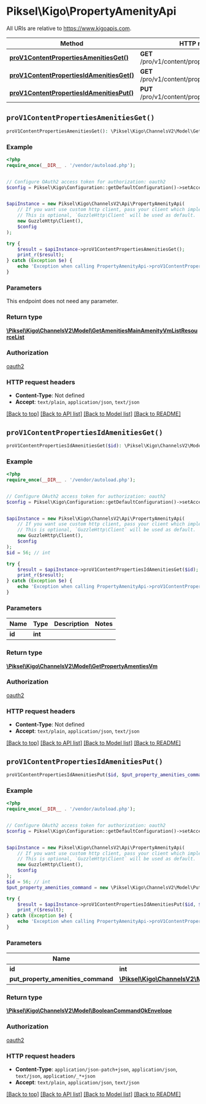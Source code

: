 # Piksel\Kigo\PropertyAmenityApi

All URIs are relative to https://www.kigoapis.com.

Method | HTTP request | Description
------------- | ------------- | -------------
[**proV1ContentPropertiesAmenitiesGet()**](PropertyAmenityApi.md#proV1ContentPropertiesAmenitiesGet) | **GET** /pro/v1/content/properties/amenities | 
[**proV1ContentPropertiesIdAmenitiesGet()**](PropertyAmenityApi.md#proV1ContentPropertiesIdAmenitiesGet) | **GET** /pro/v1/content/properties/{id}/amenities | 
[**proV1ContentPropertiesIdAmenitiesPut()**](PropertyAmenityApi.md#proV1ContentPropertiesIdAmenitiesPut) | **PUT** /pro/v1/content/properties/{id}/amenities | 


## `proV1ContentPropertiesAmenitiesGet()`

```php
proV1ContentPropertiesAmenitiesGet(): \Piksel\Kigo\ChannelsV2\Model\GetAmenitiesMainAmenityVmListResourceList
```



### Example

```php
<?php
require_once(__DIR__ . '/vendor/autoload.php');


// Configure OAuth2 access token for authorization: oauth2
$config = Piksel\Kigo\Configuration::getDefaultConfiguration()->setAccessToken('YOUR_ACCESS_TOKEN');


$apiInstance = new Piksel\Kigo\ChannelsV2\Api\PropertyAmenityApi(
    // If you want use custom http client, pass your client which implements `GuzzleHttp\ClientInterface`.
    // This is optional, `GuzzleHttp\Client` will be used as default.
    new GuzzleHttp\Client(),
    $config
);

try {
    $result = $apiInstance->proV1ContentPropertiesAmenitiesGet();
    print_r($result);
} catch (Exception $e) {
    echo 'Exception when calling PropertyAmenityApi->proV1ContentPropertiesAmenitiesGet: ', $e->getMessage(), PHP_EOL;
}
```

### Parameters

This endpoint does not need any parameter.

### Return type

[**\Piksel\Kigo\ChannelsV2\Model\GetAmenitiesMainAmenityVmListResourceList**](../Model/GetAmenitiesMainAmenityVmListResourceList.md)

### Authorization

[oauth2](../../README.md#oauth2)

### HTTP request headers

- **Content-Type**: Not defined
- **Accept**: `text/plain`, `application/json`, `text/json`

[[Back to top]](#) [[Back to API list]](../../README.md#endpoints)
[[Back to Model list]](../../README.md#models)
[[Back to README]](../../README.md)

## `proV1ContentPropertiesIdAmenitiesGet()`

```php
proV1ContentPropertiesIdAmenitiesGet($id): \Piksel\Kigo\ChannelsV2\Model\GetPropertyAmentiesVm
```



### Example

```php
<?php
require_once(__DIR__ . '/vendor/autoload.php');


// Configure OAuth2 access token for authorization: oauth2
$config = Piksel\Kigo\Configuration::getDefaultConfiguration()->setAccessToken('YOUR_ACCESS_TOKEN');


$apiInstance = new Piksel\Kigo\ChannelsV2\Api\PropertyAmenityApi(
    // If you want use custom http client, pass your client which implements `GuzzleHttp\ClientInterface`.
    // This is optional, `GuzzleHttp\Client` will be used as default.
    new GuzzleHttp\Client(),
    $config
);
$id = 56; // int

try {
    $result = $apiInstance->proV1ContentPropertiesIdAmenitiesGet($id);
    print_r($result);
} catch (Exception $e) {
    echo 'Exception when calling PropertyAmenityApi->proV1ContentPropertiesIdAmenitiesGet: ', $e->getMessage(), PHP_EOL;
}
```

### Parameters

Name | Type | Description  | Notes
------------- | ------------- | ------------- | -------------
 **id** | **int**|  |

### Return type

[**\Piksel\Kigo\ChannelsV2\Model\GetPropertyAmentiesVm**](../Model/GetPropertyAmentiesVm.md)

### Authorization

[oauth2](../../README.md#oauth2)

### HTTP request headers

- **Content-Type**: Not defined
- **Accept**: `text/plain`, `application/json`, `text/json`

[[Back to top]](#) [[Back to API list]](../../README.md#endpoints)
[[Back to Model list]](../../README.md#models)
[[Back to README]](../../README.md)

## `proV1ContentPropertiesIdAmenitiesPut()`

```php
proV1ContentPropertiesIdAmenitiesPut($id, $put_property_amenities_command): \Piksel\Kigo\ChannelsV2\Model\BooleanCommandOkEnvelope
```



### Example

```php
<?php
require_once(__DIR__ . '/vendor/autoload.php');


// Configure OAuth2 access token for authorization: oauth2
$config = Piksel\Kigo\Configuration::getDefaultConfiguration()->setAccessToken('YOUR_ACCESS_TOKEN');


$apiInstance = new Piksel\Kigo\ChannelsV2\Api\PropertyAmenityApi(
    // If you want use custom http client, pass your client which implements `GuzzleHttp\ClientInterface`.
    // This is optional, `GuzzleHttp\Client` will be used as default.
    new GuzzleHttp\Client(),
    $config
);
$id = 56; // int
$put_property_amenities_command = new \Piksel\Kigo\ChannelsV2\Model\PutPropertyAmenitiesCommand(); // \Piksel\Kigo\ChannelsV2\Model\PutPropertyAmenitiesCommand

try {
    $result = $apiInstance->proV1ContentPropertiesIdAmenitiesPut($id, $put_property_amenities_command);
    print_r($result);
} catch (Exception $e) {
    echo 'Exception when calling PropertyAmenityApi->proV1ContentPropertiesIdAmenitiesPut: ', $e->getMessage(), PHP_EOL;
}
```

### Parameters

Name | Type | Description  | Notes
------------- | ------------- | ------------- | -------------
 **id** | **int**|  |
 **put_property_amenities_command** | [**\Piksel\Kigo\ChannelsV2\Model\PutPropertyAmenitiesCommand**](../Model/PutPropertyAmenitiesCommand.md)|  | [optional]

### Return type

[**\Piksel\Kigo\ChannelsV2\Model\BooleanCommandOkEnvelope**](../Model/BooleanCommandOkEnvelope.md)

### Authorization

[oauth2](../../README.md#oauth2)

### HTTP request headers

- **Content-Type**: `application/json-patch+json`, `application/json`, `text/json`, `application/_*+json`
- **Accept**: `text/plain`, `application/json`, `text/json`

[[Back to top]](#) [[Back to API list]](../../README.md#endpoints)
[[Back to Model list]](../../README.md#models)
[[Back to README]](../../README.md)
